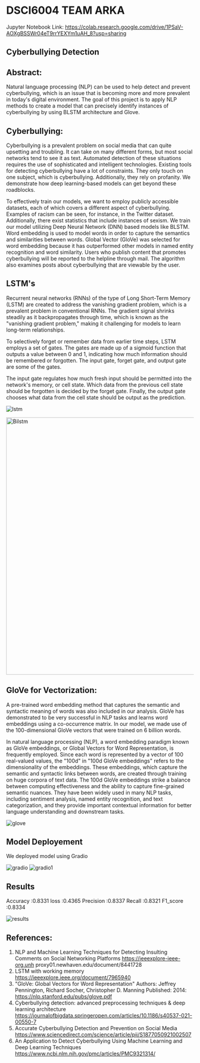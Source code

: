# DSCI6004 TEAM ARKA


Jupyter Notebook Link: https://colab.research.google.com/drive/1PSaV-AOXgBSSWr04eT9rrYEXYm1uAH_8?usp=sharing

## Cyberbullying Detection

## Abstract: 

Natural language processing (NLP) can be used to help detect and prevent cyberbullying, which is an issue that is becoming more and more prevalent in today's digital environment. The goal of this project is to apply NLP methods to create a model that can precisely identify instances of cyberbullying by using BLSTM architecture and Glove. 

## Cyberbullying:
Cyberbullying is a prevalent problem on social media that can quite upsetting and troubling. It can take on many different forms, but most social networks tend to see it as text.
Automated detection of these situations requires the use of sophisticated and intelligent technologies. Existing tools for detecting cyberbullying have a lot of constraints. They only touch on one subject, which is cyberbullying. Additionally, they rely on profanity. We demonstrate how deep learning-based models can get beyond these roadblocks.

To effectively train our models, we want to employ publicly accessible datasets, each of which covers a different aspect of cyberbullying. Examples of racism can be seen, for instance, in the Twitter dataset. Additionally, there exist statistics that include instances of sexism. We train our model utilizing Deep Neural Network (DNN) based models like BLSTM. Word embedding is used to model words in order to capture the semantics and similarities between words. Global Vector (GloVe) was selected for word embedding because it has outperformed other models in named entity recognition and word similarity.
Users who publish content that promotes cyberbullying will be reported to the helpline through mail. The algorithm also examines posts about cyberbullying that are viewable by the user.

## LSTM's

Recurrent neural networks (RNNs) of the type of Long Short-Term Memory (LSTM) are created to address the vanishing gradient problem, which is a prevalent problem in conventional RNNs. The gradient signal shrinks steadily as it backpropagates through time, which is known as the "vanishing gradient problem," making it challenging for models to learn long-term relationships. 

To selectively forget or remember data from earlier time steps, LSTM employs a set of gates. The gates are made up of a sigmoid function that outputs a value between 0 and 1, indicating how much information should be remembered or forgotten. The input gate, forget gate, and output gate are some of the gates. 

The input gate regulates how much fresh input should be permitted into the network's memory, or cell state. Which data from the previous cell state should be forgotten is decided by the forget gate. Finally, the output gate chooses what data from the cell state should be output as the prediction. 


![lstm](https://user-images.githubusercontent.com/115109673/236608255-3ebfce7b-0128-49a1-8ea6-ab0df03f8774.jpg)

<img width="689" alt="Bilstm" src="https://user-images.githubusercontent.com/115109673/236608165-89267f52-a405-40bb-9695-3fab67a064e5.png">

## GloVe for Vectorization:
A pre-trained word embedding method that captures the semantic and syntactic meaning of words was also included in our analysis. GloVe has demonstrated to be very successful in NLP tasks and learns word embeddings using a co-occurrence matrix. In our model, we made use of the 100-dimensional GloVe vectors that were trained on 6 billion words. 

In natural language processing (NLP), a word embedding paradigm known as GloVe embeddings, or Global Vectors for Word Representation, is frequently employed. Since each word is represented by a vector of 100 real-valued values, the "100d" in "100d GloVe embeddings" refers to the dimensionality of the embeddings. These embeddings, which capture the semantic and syntactic links between words, are created through training on huge corpora of text data. The 100d GloVe embeddings strike a balance between computing effectiveness and the ability to capture fine-grained semantic nuances. They have been widely used in many NLP tasks, including sentiment analysis, named entity recognition, and text categorization, and they provide important contextual information for better language understanding and downstream tasks. 

![glove](https://user-images.githubusercontent.com/115109673/236608338-772521c1-7c00-4a19-913f-d551cd4015c3.jpg)

## Model Deployement
We deployed model using Gradio

![gradio](https://user-images.githubusercontent.com/115109673/236612650-c6189460-223f-4956-ba1b-ea6f6e0c0528.jpg)
![gradio1](https://user-images.githubusercontent.com/115109673/236612676-b6f763c7-d0d9-4d3b-837a-f780fa7602b2.jpg)

## Results

Accuracy  :0.8331 
loss      :0.4365 
Precision :0.8337 
Recall    :0.8321 
F1_score  :0.8334 


![results](https://user-images.githubusercontent.com/115109673/236614520-0e6535c8-7f4d-4f7f-b7db-3d3e4fea915c.jpg)

## References:
1. NLP and Machine Learning Techniques for Detecting Insulting Comments on Social Networking Platforms 
https://ieeexplore-ieee-org.unh proxy01.newhaven.edu/document/8441728  
2. LSTM with working memory https://ieeexplore.ieee.org/document/7965940 
3. "GloVe: Global Vectors for Word Representation" Authors: Jeffrey Pennington, Richard Socher, Christopher D. Manning Published: 2014: https://nlp.stanford.edu/pubs/glove.pdf 
4. Cyberbullying detection: advanced preprocessing techniques & deep learning architecture 
https://journalofbigdata.springeropen.com/articles/10.1186/s40537-021-00550-7 
5. Accurate Cyberbullying Detection and Prevention on Social Media https://www.sciencedirect.com/science/article/pii/S1877050921002507 
6. An Application to Detect Cyberbullying Using Machine Learning and Deep Learning Techniques  
https://www.ncbi.nlm.nih.gov/pmc/articles/PMC9321314/ 


